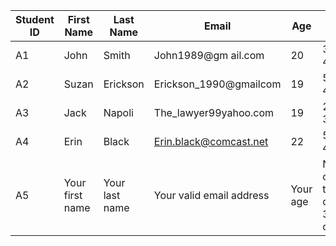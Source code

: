 | Student   ID 	| First   Name 	| Last   Name 	| Email 	| Age 	| Days   in Course 	| Degree   Program 	|
|-	|-	|-	|-	|-	|-	|-	|
| A1 	| John 	| Smith 	| John1989@gm ail.com 	| 20 	| 30, 35, 40 	| SECURITY 	|
| A2 	| Suzan 	| Erickson 	| Erickson_1990@gmailcom 	| 19 	| 50, 30, 40 	| NETWORK 	|
| A3 	| Jack 	| Napoli 	| The_lawyer99yahoo.com 	| 19 	| 20, 40, 33 	| SOFTWARE 	|
| A4 	| Erin 	| Black 	| Erin.black@comcast.net 	| 22 	| 50, 58, 40 	| SECURITY 	|
| A5 	| Your first name 	| Your last name 	| Your valid email address 	| Your age 	| Number of days to complete 3 courses 	| SOFTWARE 	|